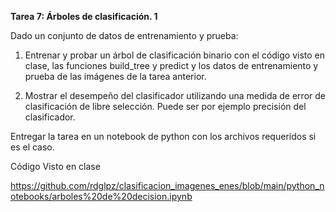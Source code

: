 **Tarea 7:  Árboles de clasificación. 1** 

Dado un conjunto de datos de entrenamiento y prueba:

1. Entrenar y probar un árbol de clasificación binario con el código visto en clase, las funciones build_tree y predict y los datos de entrenamiento y prueba de las imágenes de la tarea anterior.

2.  Mostrar el desempeño del clasificador utilizando una medida de error de clasificación de libre selección. Puede ser por ejemplo precisión del clasificador.

   Entregar la tarea en un notebook  de python con los archivos requeridos si es el caso.



Código Visto en clase

https://github.com/rdglpz/clasificacion_imagenes_enes/blob/main/python_notebooks/arboles%20de%20decision.ipynb